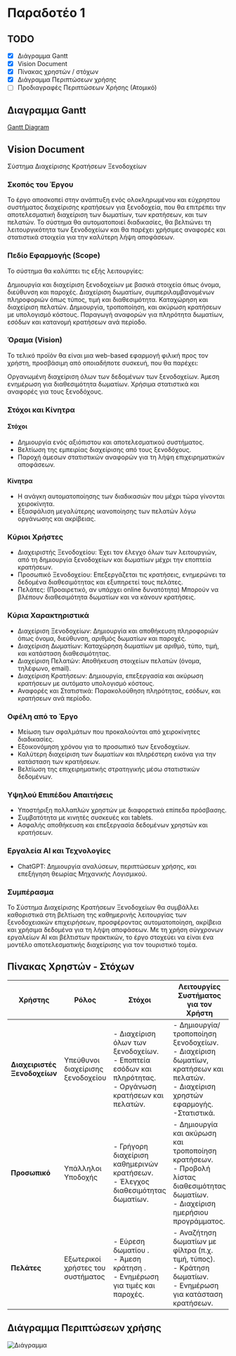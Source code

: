 # Παραδοτέο 1

## TODO

- [x] Διάγραμμα Gantt
- [x] Vision Document
- [x] Πίνακας χρηστών / στόχων
- [x] Διάγραμμα Περιπτώσεων χρήσης
- [ ] Προδιαγραφές Περιπτώσεων Χρήσης (Ατομικό)

## Διαγραμμα Gantt

[Gantt Diagram](./GanttDiagramm.pdf)

## Vision Document

Σύστημα Διαχείρισης Κρατήσεων Ξενοδοχείων

### Σκοπός του Έργου

Το έργο αποσκοπεί στην ανάπτυξη ενός ολοκληρωμένου και εύχρηστου συστήματος διαχείρισης κρατήσεων για ξενοδοχεία, που θα επιτρέπει την αποτελεσματική διαχείριση των δωματίων, των κρατήσεων, και των πελατών. Το σύστημα θα αυτοματοποιεί διαδικασίες, θα βελτιώνει τη λειτουργικότητα των ξενοδοχείων και θα παρέχει χρήσιμες αναφορές και στατιστικά στοιχεία για την καλύτερη λήψη αποφάσεων.

### Πεδίο Εφαρμογής (Scope)

Το σύστημα θα καλύπτει τις εξής λειτουργίες:

Δημιουργία και διαχείριση ξενοδοχείων με βασικά στοιχεία όπως όνομα, διεύθυνση και παροχές.
Διαχείριση δωματίων, συμπεριλαμβανομένων πληροφοριών όπως τύπος, τιμή και διαθεσιμότητα.
Καταχώρηση και διαχείριση πελατών.
Δημιουργία, τροποποίηση, και ακύρωση κρατήσεων με υπολογισμό κόστους.
Παραγωγή αναφορών για πληρότητα δωματίων, εσόδων και κατανομή κρατήσεων ανά περίοδο.

### Όραμα (Vision)

Το τελικό προϊόν θα είναι μια web-based εφαρμογή φιλική προς τον χρήστη, προσβάσιμη από οποιαδήποτε συσκευή, που θα παρέχει:

Οργανωμένη διαχείριση όλων των δεδομένων των ξενοδοχείων.
Άμεση ενημέρωση για διαθεσιμότητα δωματίων.
Χρήσιμα στατιστικά και αναφορές για τους ξενοδόχους.

### Στόχοι και Κίνητρα

#### Στόχοι

- Δημιουργία ενός αξιόπιστου και αποτελεσματικού συστήματος.
- Βελτίωση της εμπειρίας διαχείρισης από τους ξενοδόχους.
- Παροχή άμεσων στατιστικών αναφορών για τη λήψη επιχειρηματικών αποφάσεων.

#### Κίνητρα

- Η ανάγκη αυτοματοποίησης των διαδικασιών που μέχρι τώρα γίνονται χειροκίνητα.
- Εξασφάλιση μεγαλύτερης ικανοποίησης των πελατών λόγω οργάνωσης και ακρίβειας.

### Κύριοι Χρήστες

- Διαχειριστής Ξενοδοχείου: Έχει τον έλεγχο όλων των λειτουργιών, από τη δημιουργία ξενοδοχείων και δωματίων μέχρι την εποπτεία κρατήσεων.
- Προσωπικό Ξενοδοχείου: Επεξεργάζεται τις κρατήσεις, ενημερώνει τα δεδομένα διαθεσιμότητας και εξυπηρετεί τους πελάτες.
- Πελάτες: (Προαιρετικό, αν υπάρχει online δυνατότητα) Μπορούν να βλέπουν διαθεσιμότητα δωματίων και να κάνουν κρατήσεις.

### Κύρια Χαρακτηριστικά

- Διαχείριση Ξενοδοχείων: Δημιουργία και αποθήκευση πληροφοριών όπως όνομα, διεύθυνση, αριθμός δωματίων και παροχές.
- Διαχείριση Δωματίων: Καταχώρηση δωματίων με αριθμό, τύπο, τιμή, και κατάσταση διαθεσιμότητας.
- Διαχείριση Πελατών: Αποθήκευση στοιχείων πελατών (όνομα, τηλέφωνο, email).
- Διαχείριση Κρατήσεων: Δημιουργία, επεξεργασία και ακύρωση κρατήσεων με αυτόματο υπολογισμό κόστους.
- Αναφορές και Στατιστικά: Παρακολούθηση πληρότητας, εσόδων, και κρατήσεων ανά περίοδο.

### Οφέλη από το Έργο

- Μείωση των σφαλμάτων που προκαλούνται από χειροκίνητες διαδικασίες.
- Εξοικονόμηση χρόνου για το προσωπικό των ξενοδοχείων.
- Καλύτερη διαχείριση των δωματίων και πληρέστερη εικόνα για την κατάσταση των κρατήσεων.
- Βελτίωση της επιχειρηματικής στρατηγικής μέσω στατιστικών δεδομένων.

### Υψηλού Επιπέδου Απαιτήσεις

- Υποστήριξη πολλαπλών χρηστών με διαφορετικά επίπεδα πρόσβασης.
- Συμβατότητα με κινητές συσκευές και tablets.
- Ασφαλής αποθήκευση και επεξεργασία δεδομένων χρηστών και κρατήσεων.

### Εργαλεία AI και Τεχνολογίες

- ChatGPT: Δημιουργία αναλύσεων, περιπτώσεων χρήσης, και επεξήγηση θεωρίας Μηχανικής Λογισμικού.

### Συμπέρασμα

Το Σύστημα Διαχείρισης Κρατήσεων Ξενοδοχείων θα συμβάλλει καθοριστικά στη βελτίωση της καθημερινής λειτουργίας των ξενοδοχειακών επιχειρήσεων, προσφέροντας αυτοματοποίηση, ακρίβεια και χρήσιμα δεδομένα για τη λήψη αποφάσεων. Με τη χρήση σύγχρονων εργαλείων AI και βέλτιστων πρακτικών, το έργο στοχεύει να είναι ένα μοντέλο αποτελεσματικής διαχείρισης για τον τουριστικό τομέα.

## Πίνακας Χρηστών - Στόχων

| **Χρήστης**                  | **Ρόλος**                         | **Στόχοι**                                                                                                     | **Λειτουργίες Συστήματος για τον Χρήστη**                                                                                                  |
|------------------------------|-----------------------------------|----------------------------------------------------------------------------------------------------------------|--------------------------------------------------------------------------------------------------------------------------------------------|
| **Διαχειριστές Ξενοδοχείων** | Υπεύθυνοι διαχείρισης ξενοδοχείου | - Διαχείριση όλων των ξενοδοχείων. <br>- Εποπτεία εσόδων και πληρότητας. <br>- Οργάνωση κρατήσεων και πελατών. | - Δημιουργία/τροποποίηση ξενοδοχείων.<br>- Διαχείριση δωματίων, κρατήσεων και πελατών.<br>- Διαχείριση χρηστών εφαρμογής. <br>-Στατιστικά. |
| **Προσωπικό**                | Υπάλληλοι Υποδοχής                | - Γρήγορη διαχείριση καθημερινών κρατήσεων.<br>- Έλεγχος διαθεσιμότητας δωματίων.                              | - Δημιουργία και ακύρωση και τροποποίηση κρατήσεων.<br>- Προβολή λίστας διαθεσιμότητας δωματίων.<br>- Διαχείριση ημερήσιου προγράμματος.   |
| **Πελάτες**                  | Εξωτερικοί χρήστες του συστήματος | - Εύρεση δωματίου .<br>- Άμεση κράτηση .<br>- Ενημέρωση για τιμές και παροχές.                                 | - Αναζήτηση δωματίων με φίλτρα (π.χ. τιμή, τύπος).<br>- Κράτηση δωματίων.<br>- Ενημέρωση για κατάσταση κρατήσεων.                          |

## Διάγραμμα Περιπτώσεων χρήσης

![Διάγραμμα]()
